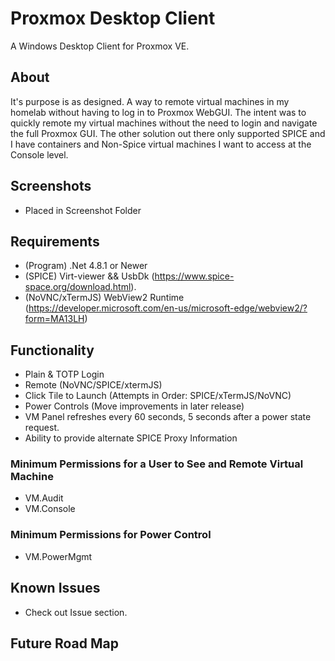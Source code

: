 # Proxmox Desktop Client

A Windows Desktop Client for Proxmox VE.

## About
It's purpose is as designed. A way to remote virtual machines in my homelab without having to log in to Proxmox WebGUI.
The intent was to quickly remote my virtual machines without the need to login and navigate the full Proxmox GUI. The
other solution out there only supported SPICE and I have containers and Non-Spice virtual machines I want to access at the
Console level.

## Screenshots
- Placed in Screenshot Folder

## Requirements
- (Program) .Net 4.8.1 or Newer
- (SPICE) Virt-viewer && UsbDk (https://www.spice-space.org/download.html).
- (NoVNC/xTermJS) WebView2 Runtime (https://developer.microsoft.com/en-us/microsoft-edge/webview2/?form=MA13LH)

## Functionality
- Plain & TOTP Login
- Remote (NoVNC/SPICE/xtermJS)
- Click Tile to Launch (Attempts in Order: SPICE/xTermJS/NoVNC)
- Power Controls (Move improvements in later release)
- VM Panel refreshes every 60 seconds, 5 seconds after a power state request.
- Ability to provide alternate SPICE Proxy Information

### Minimum Permissions for a User to See and Remote Virtual Machine
- VM.Audit
- VM.Console

### Minimum Permissions for Power Control
- VM.PowerMgmt

## Known Issues
- Check out Issue section.

## Future Road Map
